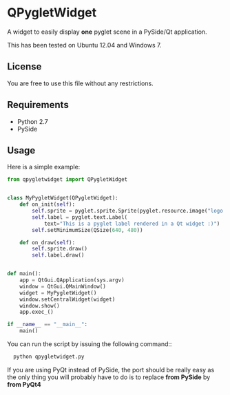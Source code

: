 QPygletWidget
=============

A widget to easily display **one** pyglet scene in a PySide/Qt application.

This has been tested on Ubuntu 12.04 and Windows 7.

License
---------
You are free to use this file without any restrictions. 

Requirements
-----------------

- Python 2.7
- PySide


Usage
--------
Here is a simple example:

```python
from qpygletwidget import QPygletWidget


class MyPygletWidget(QPygletWidget):
    def on_init(self):
        self.sprite = pyglet.sprite.Sprite(pyglet.resource.image("logo.png"))
        self.label = pyglet.text.Label(
            text="This is a pyglet label rendered in a Qt widget :)")
        self.setMinimumSize(QSize(640, 480))

    def on_draw(self):
        self.sprite.draw()
        self.label.draw()


def main():
    app = QtGui.QApplication(sys.argv)
    window = QtGui.QMainWindow()
    widget = MyPygletWidget()
    window.setCentralWidget(widget)
    window.show()
    app.exec_()

if __name__ == "__main__":
    main()
```

You can run the script by issuing the following command::

```bash
  python qpygletwidget.py
```

If you are using PyQt instead of PySide, the port should be really easy as the only thing 
you will probably have to do is to replace **from PySide** by **from PyQt4**
